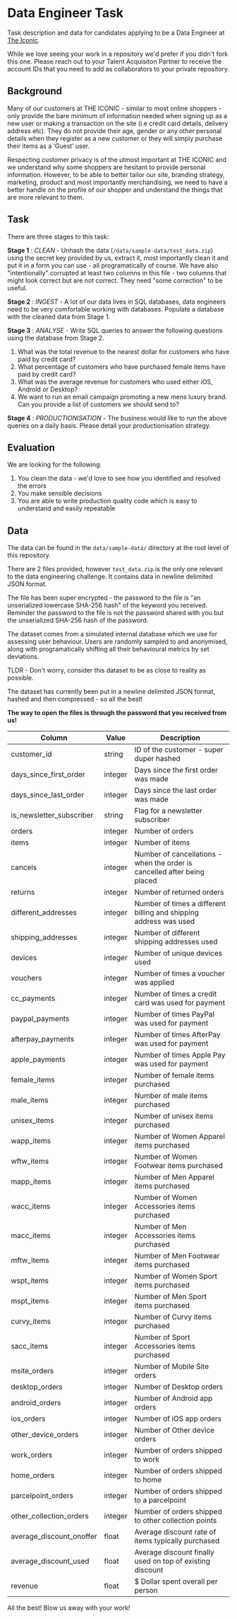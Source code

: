 # Data Engineer Task

Task description and data for candidates applying to be a Data Engineer at [The Iconic](https://www.theiconic.com.au).

While we love seeing your work in a repository we'd prefer if you didn't fork this one. Please reach out to your Talent Acquisiton Partner to receive the account IDs that you need to add as collaborators to your private repository.

## Background

Many of our customers at THE ICONIC - similar to most online shoppers - only provide the bare minimum of information needed when signing up as a new user or making a transaction on the site (i.e credit card details, delivery address etc). They do not provide their age, gender or any other personal details when they register as a new customer or they will simply purchase their items as a ‘Guest’ user.

Respecting customer privacy is of the utmost important at THE ICONIC and we understand why some shoppers are hesitant to provide personal information. However, to be able to better tailor our site, branding strategy, marketing, product and most importantly merchandising, we need to have a better handle on the profile of our shopper and understand the things that are more relevant to them.

## Task

There are three stages to this task:

**Stage 1** : *CLEAN* - Unhash the data (`/data/sample-data/test_data.zip`) using the secret key provided by us, extract it, most importantly clean it and put it in a form you can use - all programatically of course. We have also "intentionally" corrupted at least two columns in this file - two columns that might look correct but are not correct. They need "some correction" to be useful.

**Stage 2** : *INGEST* - A lot of our data lives in SQL databases, data engineers need to be very comfortable working with databases. Populate a database with the cleaned data from Stage 1.

**Stage 3** : *ANALYSE* - Write SQL queries to answer the following questions using the database from Stage 2.

1. What was the total revenue to the nearest dollar for customers who have paid by credit card?
2. What percentage of customers who have purchased female items have paid by credit card?
3. What was the average revenue for customers who used either iOS, Android or Desktop?
4. We want to run an email campaign promoting a new mens luxury brand. Can you provide a list of customers we should send to?

**Stage 4** : *PRODUCTIONISATION* - The business would like to run the above queries on a daily basis. Please detail your productionisation strategy.

## Evaluation

We are looking for the following:

1. You clean the data - we'd love to see how you identified and resolved the errors
2. You make sensible decisions
3. You are able to write production quality code which is easy to understand and easily repeatable

## Data

The data can be found in the `data/sample-data/` directory at the root level of this repository.

There are 2 files provided, however `test_data.zip` is the only one relevant to the data engineering challenge. It contains data in newline delimited JSON format.

The file has been super encrypted - the password to the file is "an unserialized lowercase SHA-256 hash" of the keyword you received. Reminder the password to the file is not the password shared with you but the unserialized SHA-256 hash of the password.

The dataset comes from a simulated internal database which we use for assessing user behaviour. Users are randomly sampled to and anonymised, along with programatically shifting all their behavioural metrics by set deviations.

TLDR - Don't worry, consider this dataset to be as close to reality as possible.

The dataset has currently been put in a newline delimited JSON format, hashed and then compressed - so all the best!

**The way to open the files is through the password that you received from us!**

| Column                   | Value   | Description                                                              |
|--------------------------|---------|--------------------------------------------------------------------------|
| customer_id              | string  | ID of the customer - super duper hashed                                  |
| days_since_first_order   | integer | Days since the first order was made                                      |
| days_since_last_order    | integer | Days since the last order was made                                       |
| is_newsletter_subscriber | string  | Flag for a newsletter subscriber                                         |
| orders                   | integer | Number of orders                                                         |
| items                    | integer | Number of items                                                          |
| cancels                  | integer | Number of cancellations - when the order is cancelled after being placed |
| returns                  | integer | Number of returned orders                                                |
| different_addresses      | integer | Number of times a different billing and shipping address was used        |
| shipping_addresses       | integer | Number of different shipping addresses used                              |
| devices                  | integer | Number of unique devices used                                            |
| vouchers                 | integer | Number of times a voucher was applied                                    |
| cc_payments              | integer | Number of times a credit card was used for payment                       |
| paypal_payments          | integer | Number of times PayPal was used for payment                              |
| afterpay_payments        | integer | Number of times AfterPay was used for payment                            |
| apple_payments           | integer | Number of times Apple Pay was used for payment                           |
| female_items             | integer | Number of female items purchased                                         |
| male_items               | integer | Number of male items purchased                                           |
| unisex_items             | integer | Number of unisex items purchased                                         |
| wapp_items               | integer | Number of Women Apparel items purchased                                  |
| wftw_items               | integer | Number of Women Footwear items purchased                                 |
| mapp_items               | integer | Number of Men Apparel items purchased                                    |
| wacc_items               | integer | Number of Women Accessories items purchased                              |
| macc_items               | integer | Number of Men Accessories items purchased                                |
| mftw_items               | integer | Number of Men Footwear items purchased                                   |
| wspt_items               | integer | Number of Women Sport items purchased                                    |
| mspt_items               | integer | Number of Men Sport items purchased                                      |
| curvy_items              | integer | Number of Curvy items purchased                                          |
| sacc_items               | integer | Number of Sport Accessories items purchased                              |
| msite_orders             | integer | Number of Mobile Site orders                                             |
| desktop_orders           | integer | Number of Desktop orders                                                 |
| android_orders           | integer | Number of Android app orders                                             |
| ios_orders               | integer | Number of iOS app orders                                                 |
| other_device_orders      | integer | Number of Other device orders                                            |
| work_orders              | integer | Number of orders shipped to work                                         |
| home_orders              | integer | Number of orders shipped to home                                         |
| parcelpoint_orders       | integer | Number of orders shipped to a parcelpoint                                |
| other_collection_orders  | integer | Number of orders shipped to other collection points                      |
| average_discount_onoffer | float   | Average discount rate of items typically purchased                       |
| average_discount_used    | float   | Average discount finally used on top of existing discount                |
| revenue                  | float   | $ Dollar spent overall per person                                        |

All the best! Blow us away with your work!
